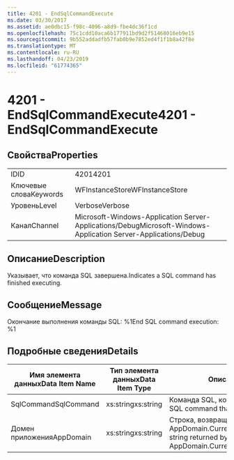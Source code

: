 ```yaml
---
title: 4201 - EndSqlCommandExecute
ms.date: 03/30/2017
ms.assetid: ae0dbc15-f98c-4096-a8d9-fbe4dc36f1cd
ms.openlocfilehash: 75c1cdd10aca6b177911bd9d2f51468016eb9e15
ms.sourcegitcommit: 9b552addadfb57fab0b9e7852ed4f1f1b8a42f8e
ms.translationtype: MT
ms.contentlocale: ru-RU
ms.lasthandoff: 04/23/2019
ms.locfileid: "61774365"
---
```

# <a name="4201---endsqlcommandexecute"></a><span data-ttu-id="59c65-102">4201 - EndSqlCommandExecute</span><span class="sxs-lookup"><span data-stu-id="59c65-102">4201 - EndSqlCommandExecute</span></span>
## <a name="properties"></a><span data-ttu-id="59c65-103">Свойства</span><span class="sxs-lookup"><span data-stu-id="59c65-103">Properties</span></span>  
  
|||  
|-|-|  
|<span data-ttu-id="59c65-104">ID</span><span class="sxs-lookup"><span data-stu-id="59c65-104">ID</span></span>|<span data-ttu-id="59c65-105">4201</span><span class="sxs-lookup"><span data-stu-id="59c65-105">4201</span></span>|  
|<span data-ttu-id="59c65-106">Ключевые слова</span><span class="sxs-lookup"><span data-stu-id="59c65-106">Keywords</span></span>|<span data-ttu-id="59c65-107">WFInstanceStore</span><span class="sxs-lookup"><span data-stu-id="59c65-107">WFInstanceStore</span></span>|  
|<span data-ttu-id="59c65-108">Уровень</span><span class="sxs-lookup"><span data-stu-id="59c65-108">Level</span></span>|<span data-ttu-id="59c65-109">Verbose</span><span class="sxs-lookup"><span data-stu-id="59c65-109">Verbose</span></span>|  
|<span data-ttu-id="59c65-110">Канал</span><span class="sxs-lookup"><span data-stu-id="59c65-110">Channel</span></span>|<span data-ttu-id="59c65-111">Microsoft-Windows-Application Server-Applications/Debug</span><span class="sxs-lookup"><span data-stu-id="59c65-111">Microsoft-Windows-Application Server-Applications/Debug</span></span>|  
  
## <a name="description"></a><span data-ttu-id="59c65-112">Описание</span><span class="sxs-lookup"><span data-stu-id="59c65-112">Description</span></span>  
 <span data-ttu-id="59c65-113">Указывает, что команда SQL завершена.</span><span class="sxs-lookup"><span data-stu-id="59c65-113">Indicates a SQL command has finished executing.</span></span>  
  
## <a name="message"></a><span data-ttu-id="59c65-114">Сообщение</span><span class="sxs-lookup"><span data-stu-id="59c65-114">Message</span></span>  
 <span data-ttu-id="59c65-115">Окончание выполнения команды SQL: %1</span><span class="sxs-lookup"><span data-stu-id="59c65-115">End SQL command execution: %1</span></span>  
  
## <a name="details"></a><span data-ttu-id="59c65-116">Подробные сведения</span><span class="sxs-lookup"><span data-stu-id="59c65-116">Details</span></span>  
  
|<span data-ttu-id="59c65-117">Имя элемента данных</span><span class="sxs-lookup"><span data-stu-id="59c65-117">Data Item Name</span></span>|<span data-ttu-id="59c65-118">Тип элемента данных</span><span class="sxs-lookup"><span data-stu-id="59c65-118">Data Item Type</span></span>|<span data-ttu-id="59c65-119">Описание</span><span class="sxs-lookup"><span data-stu-id="59c65-119">Description</span></span>|  
|--------------------|--------------------|-----------------|  
|<span data-ttu-id="59c65-120">SqlCommand</span><span class="sxs-lookup"><span data-stu-id="59c65-120">SqlCommand</span></span>|<span data-ttu-id="59c65-121">xs:string</span><span class="sxs-lookup"><span data-stu-id="59c65-121">xs:string</span></span>|<span data-ttu-id="59c65-122">Команда SQL, которая была выполнена.</span><span class="sxs-lookup"><span data-stu-id="59c65-122">The SQL command that was executed.</span></span>|  
|<span data-ttu-id="59c65-123">Домен приложения</span><span class="sxs-lookup"><span data-stu-id="59c65-123">AppDomain</span></span>|<span data-ttu-id="59c65-124">xs:string</span><span class="sxs-lookup"><span data-stu-id="59c65-124">xs:string</span></span>|<span data-ttu-id="59c65-125">Строка, возвращаемая AppDomain.CurrentDomain.FriendlyName.</span><span class="sxs-lookup"><span data-stu-id="59c65-125">The string returned by AppDomain.CurrentDomain.FriendlyName.</span></span>|
